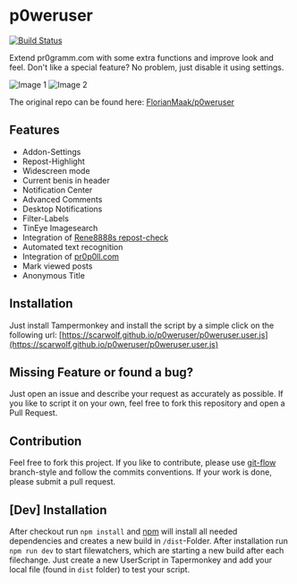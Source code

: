 # p0weruser
[![Build Status](https://travis-ci.com/Scarwolf/p0weruser.svg?branch=master)](https://travis-ci.com/Scarwolf/p0weruser)

Extend pr0gramm.com with some extra functions and improve look and feel. Don't like a special feature? No problem, just disable
it using settings.

![Image 1](https://i.imgur.com/KJ7IGPZ.jpg)
![Image 2](https://i.imgur.com/tp2jKQ3.png)


The original repo can be found here: [FlorianMaak/p0weruser](https://github.com/FlorianMaak/p0weruser)

## Features
* Addon-Settings
* Repost-Highlight
* Widescreen mode
* Current benis in header
* Notification Center
* Advanced Comments
* Desktop Notifications
* Filter-Labels
* TinEye Imagesearch
* Integration of [Rene8888s repost-check](https://rep0st.rene8888.at)
* Automated text recognition
* Integration of [pr0p0ll.com](https://pr0p0ll.com)
* Mark viewed posts
* Anonymous Title

## Installation
Just install Tampermonkey and install the script by a simple
click on the following url:
[https://scarwolf.github.io/p0weruser/p0weruser.user.js](https://scarwolf.github.io/p0weruser/p0weruser.user.js)

## Missing Feature or found a bug?
Just open an issue and describe your request as accurately as possible. If you like to script it on your own, feel free to fork this repository and open a Pull Request.

## Contribution
Feel free to fork this project. If you like to contribute, please use [git-flow](https://github.com/nvie/gitflow)
branch-style and follow the commits conventions. If your work is done, please submit a
pull request. 

## [Dev] Installation
After checkout run ```npm install``` and [npm](https://www.npmjs.com/) will install all needed dependencies and creates a new build in ```/dist```-Folder. After installation run
```npm run dev``` to start filewatchers, which are starting a new build after each filechange. Just create a new UserScript in Tapermonkey and add your local file (found in
```dist``` folder) to test your script. 
